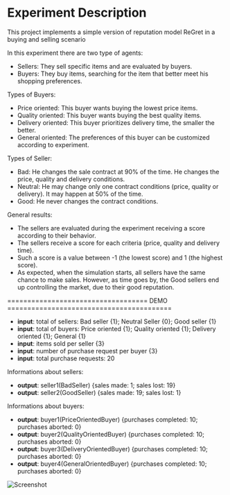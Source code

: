 # Experiment Description
This project implements a simple version of reputation model ReGret in a buying and selling scenario

In this experiment there are two type of agents:
 - Sellers: They sell specific items and are evaluated by buyers.
 - Buyers: They buy items, searching for the item that better meet his shopping preferences.

Types of Buyers:
 - Price oriented: This buyer wants buying the lowest price items.
 - Quality oriented: This buyer wants buying the best quality items.
 - Delivery oriented: This buyer prioritizes delivery time, the smaller the better.
 - General oriented: The preferences of this buyer can be customized according to experiment.

Types of Seller:
 - Bad: He changes the sale contract at 90% of the time. He changes the price, quality and delivery conditions.
 - Neutral: He may change only one contract conditions (price, quality or delivery). It may happen at 50% of the time.
 - Good: He never changes the contract conditions.

General results:
 - The sellers are evaluated during the experiment receiving a score according to their behavior.
 - The sellers receive a score for each criteria (price, quality and delivery time).
 - Such a score is a value between -1 (the lowest score) and 1 (the highest score).
 - As expected, when the simulation starts, all sellers have the same chance to make sales. 
 However, as time goes by, the Good sellers end up controlling the market, due to their good reputation.
 
=================================== DEMO =========================================<br> 
- <b>input</b>: total of sellers: Bad seller {1}; Neutral Seller {0}; Good seller {1}
- <b>input</b>: total of buyers: Price oriented {1}; Quality oriented {1}; Delivery oriented {1}; General {1}
- <b>input</b>: items sold per seller {3}
- <b>input</b>: number of purchase request per buyer {3}
- <b>input</b>: total purchase requests: 20

Informations about sellers:
 - <b>output</b>: seller1(BadSeller) {sales made: 1; sales lost: 19}
 - <b>output</b>: seller2(GoodSeller) {sales made: 19; sales lost: 1}

Informations about buyers:
- <b>output</b>: buyer1(PriceOrientedBuyer) {purchases completed: 10; purchases aborted: 0}
- <b>output</b>: buyer2(QualityOrientedBuyer) {purchases completed: 10; purchases aborted: 0}
- <b>output</b>: buyer3(DeliveryOrientedBuyer) {purchases completed: 10; purchases aborted: 0}
- <b>output</b>: buyer4(GeneralOrientedBuyer) {purchases completed: 10; purchases aborted: 0}

![Screenshot](https://user-images.githubusercontent.com/42413563/73758981-0bd6cd00-474a-11ea-8712-ed395bae84d8.png)
